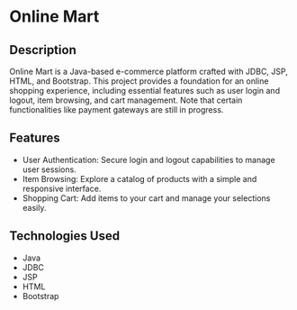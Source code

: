 # Online Mart

## Description

Online Mart is a Java-based e-commerce platform crafted with JDBC, JSP, HTML, and Bootstrap. 
This project provides a foundation for an online shopping experience, including essential features such as user login and logout, item browsing, and cart management. 
Note that certain functionalities like payment gateways are still in progress.

## Features

- User Authentication: Secure login and logout capabilities to manage user sessions.
- Item Browsing: Explore a catalog of products with a simple and responsive interface.
- Shopping Cart: Add items to your cart and manage your selections easily.

## Technologies Used

- Java
- JDBC
- JSP
- HTML
- Bootstrap
